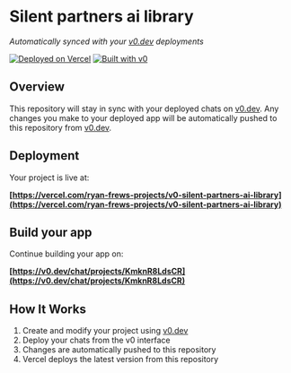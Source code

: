 # Silent partners ai library

*Automatically synced with your [v0.dev](https://v0.dev) deployments*

[![Deployed on Vercel](https://img.shields.io/badge/Deployed%20on-Vercel-black?style=for-the-badge&logo=vercel)](https://vercel.com/ryan-frews-projects/v0-silent-partners-ai-library)
[![Built with v0](https://img.shields.io/badge/Built%20with-v0.dev-black?style=for-the-badge)](https://v0.dev/chat/projects/KmknR8LdsCR)

## Overview

This repository will stay in sync with your deployed chats on [v0.dev](https://v0.dev).
Any changes you make to your deployed app will be automatically pushed to this repository from [v0.dev](https://v0.dev).

## Deployment

Your project is live at:

**[https://vercel.com/ryan-frews-projects/v0-silent-partners-ai-library](https://vercel.com/ryan-frews-projects/v0-silent-partners-ai-library)**

## Build your app

Continue building your app on:

**[https://v0.dev/chat/projects/KmknR8LdsCR](https://v0.dev/chat/projects/KmknR8LdsCR)**

## How It Works

1. Create and modify your project using [v0.dev](https://v0.dev)
2. Deploy your chats from the v0 interface
3. Changes are automatically pushed to this repository
4. Vercel deploys the latest version from this repository
